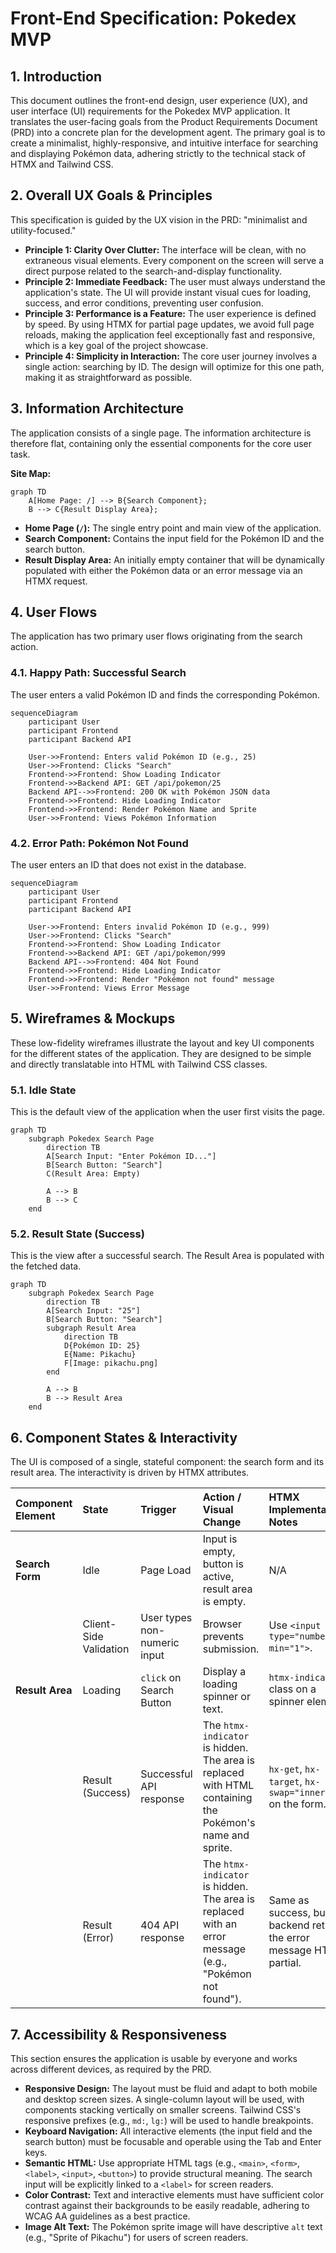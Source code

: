 # Front-End Specification: Pokedex MVP

## 1. Introduction

This document outlines the front-end design, user experience (UX), and user interface (UI) requirements for the Pokedex MVP application. It translates the user-facing goals from the Product Requirements Document (PRD) into a concrete plan for the development agent. The primary goal is to create a minimalist, highly-responsive, and intuitive interface for searching and displaying Pokémon data, adhering strictly to the technical stack of HTMX and Tailwind CSS.

## 2. Overall UX Goals & Principles

This specification is guided by the UX vision in the PRD: "minimalist and utility-focused."

*   **Principle 1: Clarity Over Clutter:** The interface will be clean, with no extraneous visual elements. Every component on the screen will serve a direct purpose related to the search-and-display functionality.
*   **Principle 2: Immediate Feedback:** The user must always understand the application's state. The UI will provide instant visual cues for loading, success, and error conditions, preventing user confusion.
*   **Principle 3: Performance is a Feature:** The user experience is defined by speed. By using HTMX for partial page updates, we avoid full page reloads, making the application feel exceptionally fast and responsive, which is a key goal of the project showcase.
*   **Principle 4: Simplicity in Interaction:** The core user journey involves a single action: searching by ID. The design will optimize for this one path, making it as straightforward as possible.

## 3. Information Architecture

The application consists of a single page. The information architecture is therefore flat, containing only the essential components for the core user task.

**Site Map:**

```mermaid
graph TD
    A[Home Page: /] --> B{Search Component};
    B --> C{Result Display Area};
```

*   **Home Page (`/`):** The single entry point and main view of the application.
*   **Search Component:** Contains the input field for the Pokémon ID and the search button.
*   **Result Display Area:** An initially empty container that will be dynamically populated with either the Pokémon data or an error message via an HTMX request.

## 4. User Flows

The application has two primary user flows originating from the search action.

### 4.1. Happy Path: Successful Search

The user enters a valid Pokémon ID and finds the corresponding Pokémon.

```mermaid
sequenceDiagram
    participant User
    participant Frontend
    participant Backend API

    User->>Frontend: Enters valid Pokémon ID (e.g., 25)
    User->>Frontend: Clicks "Search"
    Frontend->>Frontend: Show Loading Indicator
    Frontend->>Backend API: GET /api/pokemon/25
    Backend API-->>Frontend: 200 OK with Pokémon JSON data
    Frontend->>Frontend: Hide Loading Indicator
    Frontend->>Frontend: Render Pokémon Name and Sprite
    User->>Frontend: Views Pokémon Information
```

### 4.2. Error Path: Pokémon Not Found

The user enters an ID that does not exist in the database.

```mermaid
sequenceDiagram
    participant User
    participant Frontend
    participant Backend API

    User->>Frontend: Enters invalid Pokémon ID (e.g., 999)
    User->>Frontend: Clicks "Search"
    Frontend->>Frontend: Show Loading Indicator
    Frontend->>Backend API: GET /api/pokemon/999
    Backend API-->>Frontend: 404 Not Found
    Frontend->>Frontend: Hide Loading Indicator
    Frontend->>Frontend: Render "Pokémon not found" message
    User->>Frontend: Views Error Message
```

## 5. Wireframes & Mockups

These low-fidelity wireframes illustrate the layout and key UI components for the different states of the application. They are designed to be simple and directly translatable into HTML with Tailwind CSS classes.

### 5.1. Idle State

This is the default view of the application when the user first visits the page.

```mermaid
graph TD
    subgraph Pokedex Search Page
        direction TB
        A[Search Input: "Enter Pokémon ID..."]
        B[Search Button: "Search"]
        C(Result Area: Empty)

        A --> B
        B --> C
    end
```

### 5.2. Result State (Success)

This is the view after a successful search. The Result Area is populated with the fetched data.

```mermaid
graph TD
    subgraph Pokedex Search Page
        direction TB
        A[Search Input: "25"]
        B[Search Button: "Search"]
        subgraph Result Area
            direction TB
            D{Pokémon ID: 25}
            E{Name: Pikachu}
            F[Image: pikachu.png]
        end

        A --> B
        B --> Result Area
    end
```

## 6. Component States & Interactivity

The UI is composed of a single, stateful component: the search form and its result area. The interactivity is driven by HTMX attributes.

| Component Element | State | Trigger | Action / Visual Change | HTMX Implementation Notes |
| :--- | :--- | :--- | :--- | :--- |
| **Search Form** | Idle | Page Load | Input is empty, button is active, result area is empty. | N/A |
| | Client-Side Validation | User types non-numeric input | Browser prevents submission. | Use `<input type="number" min="1">`. |
| **Result Area** | Loading | `click` on Search Button | Display a loading spinner or text. | `htmx-indicator` class on a spinner element. |
| | Result (Success) | Successful API response | The `htmx-indicator` is hidden. The area is replaced with HTML containing the Pokémon's name and sprite. | `hx-get`, `hx-target`, `hx-swap="innerHTML"` on the form. |
| | Result (Error) | 404 API response | The `htmx-indicator` is hidden. The area is replaced with an error message (e.g., "Pokémon not found"). | Same as success, but backend returns the error message HTML partial. |

## 7. Accessibility & Responsiveness

This section ensures the application is usable by everyone and works across different devices, as required by the PRD.

*   **Responsive Design:** The layout must be fluid and adapt to both mobile and desktop screen sizes. A single-column layout will be used, with components stacking vertically on smaller screens. Tailwind CSS's responsive prefixes (e.g., `md:`, `lg:`) will be used to handle breakpoints.
*   **Keyboard Navigation:** All interactive elements (the input field and the search button) must be focusable and operable using the Tab and Enter keys.
*   **Semantic HTML:** Use appropriate HTML tags (e.g., `<main>`, `<form>`, `<label>`, `<input>`, `<button>`) to provide structural meaning. The search input will be explicitly linked to a `<label>` for screen readers.
*   **Color Contrast:** Text and interactive elements must have sufficient color contrast against their backgrounds to be easily readable, adhering to WCAG AA guidelines as a best practice.
*   **Image Alt Text:** The Pokémon sprite image will have descriptive `alt` text (e.g., "Sprite of Pikachu") for users of screen readers.
